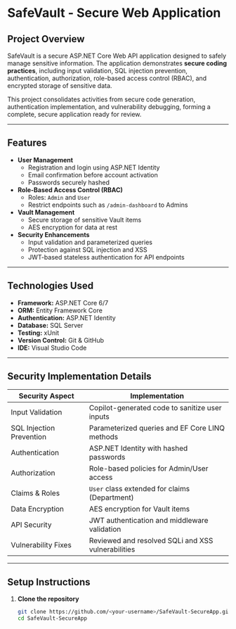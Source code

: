 # SafeVault - Secure Web Application

## Project Overview
SafeVault is a secure ASP.NET Core Web API application designed to safely manage sensitive information.
The application demonstrates **secure coding practices**, including input validation, SQL injection prevention, authentication, authorization, role-based access control (RBAC), and encrypted storage of sensitive data.

This project consolidates activities from secure code generation, authentication implementation, and vulnerability debugging, forming a complete, secure application ready for review.

---

## Features

- **User Management**
  - Registration and login using ASP.NET Identity
  - Email confirmation before account activation
  - Passwords securely hashed
- **Role-Based Access Control (RBAC)**
  - Roles: `Admin` and `User`
  - Restrict endpoints such as `/admin-dashboard` to Admins
- **Vault Management**
  - Secure storage of sensitive Vault items
  - AES encryption for data at rest
- **Security Enhancements**
  - Input validation and parameterized queries
  - Protection against SQL injection and XSS
  - JWT-based stateless authentication for API endpoints

---

## Technologies Used

- **Framework:** ASP.NET Core 6/7
- **ORM:** Entity Framework Core
- **Authentication:** ASP.NET Identity
- **Database:** SQL Server
- **Testing:** xUnit
- **Version Control:** Git & GitHub
- **IDE:** Visual Studio Code

---

## Security Implementation Details

| Security Aspect | Implementation |
|-----------------|----------------|
| Input Validation | Copilot-generated code to sanitize user inputs |
| SQL Injection Prevention | Parameterized queries and EF Core LINQ methods |
| Authentication | ASP.NET Identity with hashed passwords |
| Authorization | Role-based policies for Admin/User access |
| Claims & Roles | `User` class extended for claims (Department) |
| Data Encryption | AES encryption for Vault items |
| API Security | JWT authentication and middleware validation |
| Vulnerability Fixes | Reviewed and resolved SQLi and XSS vulnerabilities |

---

## Setup Instructions

1. **Clone the repository**
   ```bash
   git clone https://github.com/<your-username>/SafeVault-SecureApp.git
   cd SafeVault-SecureApp
